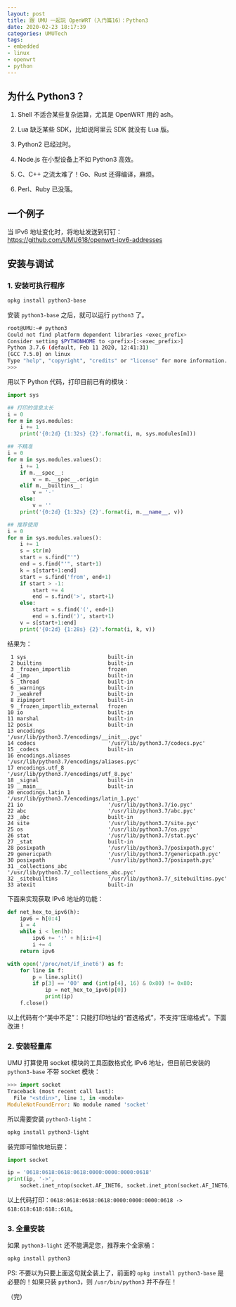 ```yaml
---
layout: post
title: 跟 UMU 一起玩 OpenWRT（入门篇16）：Python3
date: 2020-02-23 18:17:39
categories: UMUTech
tags:
- embedded
- linux
- openwrt
- python
---
```

## 为什么 Python3？

1. Shell 不适合某些复杂运算，尤其是 OpenWRT 用的 ash。

2. Lua 缺乏某些 SDK，比如说阿里云 SDK 就没有 Lua 版。

3. Python2 已经过时。

4. Node.js 在小型设备上不如 Python3 高效。

5. C、C++ 之流太难了！Go、Rust 还得编译，麻烦。

6. Perl、Ruby 已没落。

## 一个例子

当 IPv6 地址变化时，将地址发送到钉钉：<https://github.com/UMU618/openwrt-ipv6-addresses>

## 安装与调试

### 1. 安装可执行程序

```sh
opkg install python3-base
```

安装 `python3-base` 之后，就可以运行 `python3` 了。

```sh
root@UMU:~# python3
Could not find platform dependent libraries <exec_prefix>
Consider setting $PYTHONHOME to <prefix>[:<exec_prefix>]
Python 3.7.6 (default, Feb 11 2020, 12:41:31)
[GCC 7.5.0] on linux
Type "help", "copyright", "credits" or "license" for more information.
>>> 
```

用以下 Python 代码，打印目前已有的模块：

```python
import sys

## 打印的信息太长
i = 0
for m in sys.modules:
    i += 1
    print('{0:2d} {1:32s} {2}'.format(i, m, sys.modules[m]))

## 不精准
i = 0
for m in sys.modules.values():
    i += 1
    if m.__spec__:
        v = m.__spec__.origin
    elif m.__builtins__:
        v = '-'
    else:
        v = ''
    print('{0:2d} {1:32s} {2}'.format(i, m.__name__, v))

## 推荐使用
i = 0
for m in sys.modules.values():
    i += 1
    s = str(m)
    start = s.find("'")
    end = s.find("'", start+1)
    k = s[start+1:end]
    start = s.find('from', end+1)
    if start > -1:
        start += 4
        end = s.find('>', start+1)
    else:
        start = s.find('(', end+1)
        end = s.find(')', start+1)
    v = s[start+1:end]
    print('{0:2d} {1:28s} {2}'.format(i, k, v))
```

结果为：

```
 1 sys                          built-in
 2 builtins                     built-in
 3 _frozen_importlib            frozen
 4 _imp                         built-in
 5 _thread                      built-in
 6 _warnings                    built-in
 7 _weakref                     built-in
 8 zipimport                    built-in
 9 _frozen_importlib_external   frozen
10 io                           built-in
11 marshal                      built-in
12 posix                        built-in
13 encodings                    '/usr/lib/python3.7/encodings/__init__.pyc'
14 codecs                       '/usr/lib/python3.7/codecs.pyc'
15 _codecs                      built-in
16 encodings.aliases            '/usr/lib/python3.7/encodings/aliases.pyc'
17 encodings.utf_8              '/usr/lib/python3.7/encodings/utf_8.pyc'
18 _signal                      built-in
19 __main__                     built-in
20 encodings.latin_1            '/usr/lib/python3.7/encodings/latin_1.pyc'
21 io                           '/usr/lib/python3.7/io.pyc'
22 abc                          '/usr/lib/python3.7/abc.pyc'
23 _abc                         built-in
24 site                         '/usr/lib/python3.7/site.pyc'
25 os                           '/usr/lib/python3.7/os.pyc'
26 stat                         '/usr/lib/python3.7/stat.pyc'
27 _stat                        built-in
28 posixpath                    '/usr/lib/python3.7/posixpath.pyc'
29 genericpath                  '/usr/lib/python3.7/genericpath.pyc'
30 posixpath                    '/usr/lib/python3.7/posixpath.pyc'
31 _collections_abc             '/usr/lib/python3.7/_collections_abc.pyc'
32 _sitebuiltins                '/usr/lib/python3.7/_sitebuiltins.pyc'
33 atexit                       built-in
```

下面来实现获取 IPv6 地址的功能：

```python
def net_hex_to_ipv6(h):
    ipv6 = h[0:4]
    i = 4
    while i < len(h):
        ipv6 += ':' + h[i:i+4]
        i += 4
    return ipv6

with open('/proc/net/if_inet6') as f:
    for line in f:
        p = line.split()
        if p[3] == '00' and (int(p[4], 16) & 0x80) != 0x80:
            ip = net_hex_to_ipv6(p[0])
            print(ip)
    f.close()
```

以上代码有个“美中不足”：只能打印地址的“首选格式”，不支持“压缩格式”。下面改进！

### 2. 安装轻量库

UMU 打算使用 socket 模块的工具函数格式化 IPv6 地址，但目前已安装的 `python3-base` 不带 socket 模块：

```python
>>> import socket
Traceback (most recent call last):
  File "<stdin>", line 1, in <module>
ModuleNotFoundError: No module named 'socket'
```

所以需要安装 `python3-light`：

```sh
opkg install python3-light
```

装完即可愉快地玩耍：

```python
import socket

ip = '0618:0618:0618:0618:0000:0000:0000:0618'
print(ip, '->',
    socket.inet_ntop(socket.AF_INET6, socket.inet_pton(socket.AF_INET6, ip)))
```

以上代码打印：`0618:0618:0618:0618:0000:0000:0000:0618 -> 618:618:618:618::618`。

### 3. 全量安装

如果 `python3-light` 还不能满足您，推荐来个全家桶：

```sh
opkg install python3
```

PS: 不要以为只要上面这句就全装上了，前面的 `opkg install python3-base` 是必要的！如果只装 `python3`，则 `/usr/bin/python3` 并不存在！

（完）
